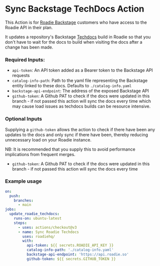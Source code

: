 # Sync Backstage TechDocs Action

This Action is for [Roadie Backstage](https://roadie.io/) customers who have access to the Roadie API in their plan.

It updates a repository's Backstage [Techdocs](https://roadie.io/docs/getting-started/technical-documentation/) build in Roadie so that you don't have to wait for the docs to build when visiting the docs after a change has been made.

### Required Inputs:
- `api-token`: An API token added as a Bearer token to the Backstage API requests
- `catalog-info-path`: Path to the yaml file representing the Backstage entity linked to these docs. Defaults to `./catalog-info.yaml`
- `backstage-api-endpoint`: The address of the exposed Backstage API
- `github-token`: A Github PAT to check if the docs were updated in this branch - if not passed this action will sync the docs every time which may cause load issues as techdocs builds can be resource intensive.

### Optional Inputs
Supplying a `github-token` allows the action to check if there have been any updates to the docs and only sync if there have been, thereby reducing unnecessary load on your Roadie instance.

NB: It is recommended that you supply this to avoid performance implications from frequent merges.

- `github-token`: A Github PAT to check if the docs were updated in this branch - if not passed this action will sync the docs every time

### Example usage
```yaml
on:
  push:
    branches:
      - main
jobs:
  update_roadie_techdocs:
    runs-on: ubuntu-latest
    steps:
      - uses: actions/checkout@v3
      - name: Sync Roadie Techdocs
        uses: roadiehq/
        with:
          api-token: ${{ secrets.ROADIE_API_KEY }}
          catalog-info-path: './catalog-info.yaml'
          backstage-api-endpoint: 'https://api.roadie.so'
          github-token: ${{ secrets.GITHUB_TOKEN }}
```